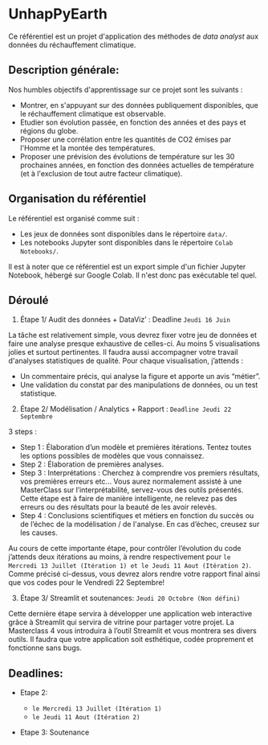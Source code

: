 
# UnhapPyEarth

Ce référentiel est un projet d'application des méthodes de *data analyst* aux
données du réchauffement climatique.


## Description générale:

Nos humbles objectifs d'apprentissage sur ce projet sont les suivants :
* Montrer, en s'appuyant sur des données publiquement disponibles, que le
réchauffement climatique est observable.
* Etudier son évolution passée, en fonction des années et des pays et régions
du globe.
* Proposer une corrélation entre les quantités de CO2 émises par l'Homme et la
montée des températures.
* Proposer une prévision des évolutions de température sur les 30 prochaines
années, en fonction des données actuelles de température (et à l'exclusion de
tout autre facteur climatique).


## Organisation du référentiel

Le référentiel est organisé comme suit :
* Les jeux de données sont disponibles dans le répertoire `data/`.
* Les notebooks Jupyter sont disponibles dans le répertoire `Colab Notebooks/`.

Il est à noter que ce référentiel est un export simple d'un fichier Jupyter
Notebook, hébergé sur Google Colab. Il n'est donc pas exécutable tel quel.


## Déroulé

1. Étape 1/ Audit des données + DataViz’ : Deadline  `Jeudi 16 Juin`

La tâche est relativement simple, vous devrez fixer votre jeu de données et faire une analyse presque exhaustive de celles-ci.
 Au moins 5 visualisations jolies et surtout pertinentes. Il faudra aussi accompagner votre travail d'analyses statistiques de qualité.
Pour chaque visualisation, j’attends :
* Un commentaire précis, qui analyse la figure et apporte un avis “métier”.
* Une validation du constat par des manipulations de données, ou un test statistique.

2. Étape 2/ Modélisation / Analytics + Rapport : `Deadline Jeudi 22 Septembre`

3 steps :
* Step 1 : Élaboration d’un modèle et premières itérations. Tentez toutes les options possibles de modèles que vous connaissez.
* Step 2 : Élaboration de premières analyses.
* Step 3 : Interprétations : Cherchez à comprendre vos premiers résultats, vos premières erreurs etc... Vous aurez normalement assisté à une MasterClass sur l’interprétabilité, servez-vous des outils présentés. Cette étape est à faire de manière intelligente, ne relevez pas des erreurs ou des résultats pour la beauté de les avoir relevés.
* Step 4 : Conclusions scientifiques et métiers en fonction du succès ou de l’échec de la modélisation / de l'analyse. En cas d’échec, creusez sur les causes.

Au cours de cette importante étape, pour contrôler l’évolution du code j’attends deux itérations au moins, à rendre respectivement pour `le Mercredi 13 Juillet (Itération 1) et le Jeudi 11 Aout (Itération 2)`.
Comme précisé ci-dessus, vous devrez alors rendre votre rapport final ainsi que vos codes pour le Vendredi 22 Septembre!

3. Étape 3/ Streamlit et soutenances: `Jeudi 20 Octobre (Non défini)`

Cette dernière étape servira à développer une application web interactive grâce à Streamlit qui servira de vitrine pour partager votre projet. La Masterclass 4 vous introduira à l’outil Streamlit et vous montrera ses divers outils.
Il faudra que votre application soit esthétique, codée proprement et fonctionne sans bugs.

## Deadlines:

* Etape 2:
  * `le Mercredi 13 Juillet (Itération 1)`
  * `le Jeudi 11 Aout (Itération 2)`

* Etape 3: Soutenance
